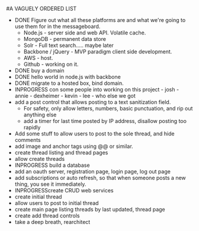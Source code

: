 #A VAGUELY ORDERED LIST
* DONE Figure out what all these platforms are and what we're going to use them for in the messageboard.
	* Node.js - server side and web API.  Volatile cache.
	* MongoDB - permanent data store
	* Solr - Full text search..... maybe later
	* Backbone / jQuery - MVP paradigm client side development.
	* AWS - host. 
	* Github - working on it.
* DONE buy a domain
* DONE hello world in node.js with backbone
* DONE migrate to a hosted box, bind domain. 
* INPROGRESS con some people into working on this project - josh - annie - dexheimer - kevin - lee - who else we got
* add a post control that allows posting to a text sanitization field.
	* For safety, only allow letters, numbers, basic punctuation, and rip out anything else
	* add a timer for last time posted by IP address, disallow posting too rapidly
* Add some stuff to allow users to post to the sole thread, and hide comments
* add image and anchor tags using @@ or similar.
* create thread listing and thread pages
* allow create threads
* INPROGRESS build a database
* add an oauth server, registration page, login page, log out page
* add subscriptions or auto refresh, so that when someone posts a new thing, you see it immediately.
* INPROGRESScreate CRUD web services
* create initial thread
* allow users to post to initial thread
* create main page listing threads by last updated, thread page
* create add thread controls
* take a deep breath, rearchitect
